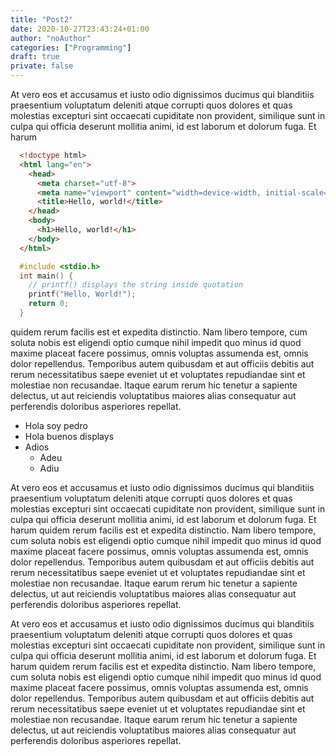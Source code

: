 ```yaml
---
title: "Post2"
date: 2020-10-27T23:43:24+01:00
author: "noAuthor"
categories: ["Programming"]
draft: true
private: false
---
```


At vero eos et accusamus et iusto odio dignissimos ducimus qui blanditiis
praesentium voluptatum deleniti
atque corrupti quos dolores et quas molestias excepturi sint occaecati cupiditate non provident,
similique
sunt in culpa qui officia deserunt mollitia animi, id est laborum et dolorum fuga. Et harum 



```html
  <!doctype html>
  <html lang="en">
    <head>
      <meta charset="utf-8">
      <meta name="viewport" content="width=device-width, initial-scale=1, shrink-to-fit=no">
      <title>Hello, world!</title>
    </head>
    <body>
      <h1>Hello, world!</h1>
    </body>
  </html>
```


```c
  #include <stdio.h>
  int main() {
    // printf() displays the string inside quotation
    printf("Hello, World!");
    return 0;
  }
``` 




quidem
rerum
facilis est et expedita distinctio. Nam libero tempore, cum soluta nobis est eligendi optio cumque
nihil
impedit quo minus id quod maxime placeat facere possimus, omnis voluptas assumenda est, omnis dolor
repellendus. Temporibus autem quibusdam et aut officiis debitis aut rerum necessitatibus saepe
eveniet
ut et
voluptates repudiandae sint et molestiae non recusandae. Itaque earum rerum hic tenetur a sapiente
delectus,
ut aut reiciendis voluptatibus maiores alias consequatur aut perferendis doloribus asperiores
repellat.

- Hola soy pedro
- Hola buenos displays
- Adios
  - Adeu
  - Adiu


At vero eos et accusamus et iusto odio dignissimos ducimus qui blanditiis
praesentium voluptatum deleniti
atque corrupti quos dolores et quas molestias excepturi sint occaecati cupiditate non provident,
similique
sunt in culpa qui officia deserunt mollitia animi, id est laborum et dolorum fuga. Et harum quidem
rerum
facilis est et expedita distinctio. Nam libero tempore, cum soluta nobis est eligendi optio cumque
nihil
impedit quo minus id quod maxime placeat facere possimus, omnis voluptas assumenda est, omnis dolor
repellendus. Temporibus autem quibusdam et aut officiis debitis aut rerum necessitatibus saepe
eveniet
ut et
voluptates repudiandae sint et molestiae non recusandae. Itaque earum rerum hic tenetur a sapiente
delectus,
ut aut reiciendis voluptatibus maiores alias consequatur aut perferendis doloribus asperiores
repellat.

At vero eos et accusamus et iusto odio dignissimos ducimus qui blanditiis
praesentium voluptatum deleniti
atque corrupti quos dolores et quas molestias excepturi sint occaecati cupiditate non provident,
similique
sunt in culpa qui officia deserunt mollitia animi, id est laborum et dolorum fuga. Et harum quidem
rerum
facilis est et expedita distinctio. Nam libero tempore, cum soluta nobis est eligendi optio cumque
nihil
impedit quo minus id quod maxime placeat facere possimus, omnis voluptas assumenda est, omnis dolor
repellendus. Temporibus autem quibusdam et aut officiis debitis aut rerum necessitatibus saepe
eveniet
ut et
voluptates repudiandae sint et molestiae non recusandae. Itaque earum rerum hic tenetur a sapiente
delectus,
ut aut reiciendis voluptatibus maiores alias consequatur aut perferendis doloribus asperiores
repellat.
